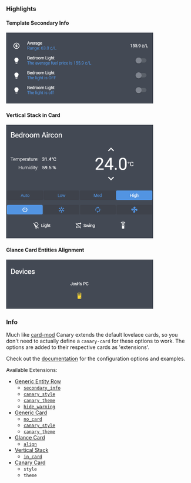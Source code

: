 ### Highlights

#### Template Secondary Info

<img src="https://github.com/jcwillox/lovelace-canary/blob/master/examples/secondary-info.png?raw=true" width="400px">

#### Vertical Stack in Card

<img src="https://github.com/jcwillox/lovelace-canary/blob/master/examples/vertical-stack-in-card.png?raw=true" width="400px">

#### Glance Card Entities Alignment

<img src="https://github.com/jcwillox/lovelace-canary/blob/master/examples/glances-align.png?raw=true" width="400px">

### Info

Much like [card-mod] Canary extends the default lovelace cards, so you don't need to actually define a `canary-card` for these options to work. The options are added to their respective cards as 'extensions'.

Check out the [documentation] for the configuration options and examples.

Available Extensions:

- [Generic Entity Row](https://github.com/jcwillox/lovelace-canary/wiki/Generic-Entity-Row)
  - [`secondary_info`](https://github.com/jcwillox/lovelace-canary/wiki/Generic-Entity-Row#secondary_info)
  - [`canary_style`](https://github.com/jcwillox/lovelace-canary/wiki/Generic-Entity-Row#canary_style)
  - [`canary_theme`](https://github.com/jcwillox/lovelace-canary/wiki/Generic-Entity-Row#canary_theme)
  - [`hide_warning`](https://github.com/jcwillox/lovelace-canary/wiki/Generic-Entity-Row#hide_warning)
- [Generic Card](https://github.com/jcwillox/lovelace-canary/wiki/Generic-Card)
  - [`no_card`](https://github.com/jcwillox/lovelace-canary/wiki/Generic-Card#no_card)
  - [`canary_style`](https://github.com/jcwillox/lovelace-canary/wiki/Generic-Card#canary_style)
  - [`canary_theme`](https://github.com/jcwillox/lovelace-canary/wiki/Generic-Card#canary_theme)
- [Glance Card](https://github.com/jcwillox/lovelace-canary/wiki/Glance-Card)
  - [`align`](https://github.com/jcwillox/lovelace-canary/wiki/Glance-Card#align)
- [Vertical Stack](https://github.com/jcwillox/lovelace-canary/wiki/Vertical-Stack)
  - [`in_card`](https://github.com/jcwillox/lovelace-canary/wiki/Vertical-Stack#in_card)
- [Canary Card](https://github.com/jcwillox/lovelace-canary/wiki/Canary-Card)
  - `style`
  - `theme`

[card-mod]: https://github.com/thomasloven/lovelace-card-mod
[documentation]: https://github.com/jcwillox/lovelace-canary/wiki
